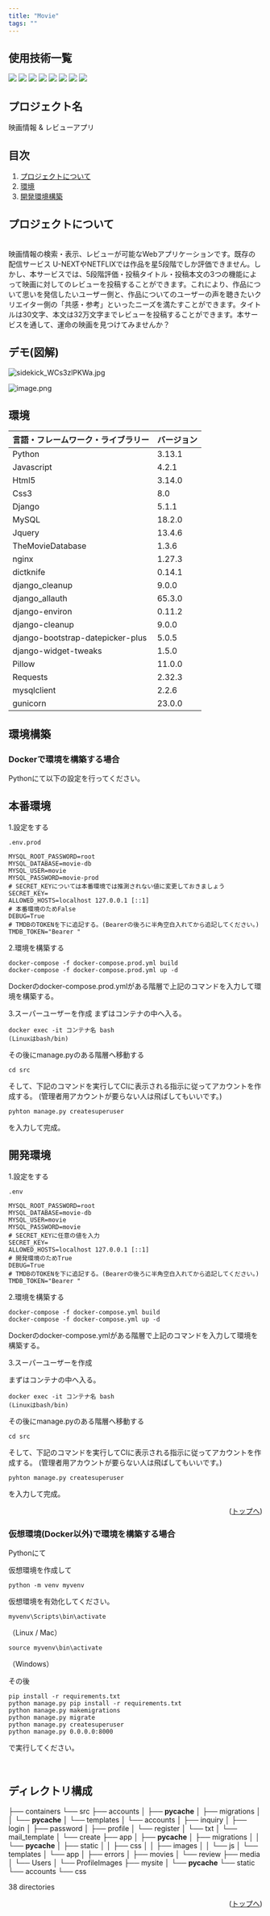 ```yaml
---
title: "Movie"
tags: ""
---
```


<div id="top"></div>

## 使用技術一覧

<!-- シールド一覧 -->
<!-- 該当するプロジェクトの中から任意のものを選ぶ-->
<p style="display: inline">
  <img src="https://img.shields.io/badge/-Python-F2C63C.svg?logo=python&style=for-the-badge">
<img src="https://img.shields.io/badge/-Javascript-F7DF1E.svg?logo=javascript&style=for-the-badge">
<img src="https://img.shields.io/badge/-Html5-E34F26.svg?logo=html5&style=for-the-badge">
<img src="https://img.shields.io/badge/-Css3-1572B6.svg?logo=css3&style=for-the-badge">
  <!-- バックエンドのフレームワーク一覧 -->
  <img src="https://img.shields.io/badge/-Django-092E20.svg?logo=django&style=for-the-badge">
  <!-- ミドルウェア一覧 -->
  <img src="https://img.shields.io/badge/-MySQL-4479A1.svg?logo=mysql&style=for-the-badge&logoColor=white">
<img src="https://img.shields.io/badge/-Jquery-0769AD.svg?logo=jquery&style=for-the-badge">
<img src="https://img.shields.io/badge/-TheMovieDatabase-01B4E4.svg?logo=themoviedatabase.svg&style=for-the-badge">

</p>

## プロジェクト名
映画情報 & レビューアプリ

## 目次

1. [プロジェクトについて](#プロジェクトについて)
2. [環境](#環境)
3. [開発環境構築](#開発環境構築)


## プロジェクトについて
<br>
映画情報の検索・表示、レビューが可能なWebアプリケーションです。既存の配信サービス U-NEXTやNETFLIXでは作品を星5段階でしか評価できません。しかし、本サービスでは、5段階評価・投稿タイトル・投稿本文の3つの機能によって映画に対してのレビューを投稿することができます。これにより、作品について思いを発信したいユーザー側と、作品についてのユーザーの声を聴きたいクリエイター側の「共感・参考」といったニーズを満たすことができます。タイトルは30文字、本文は32万文字までレビューを投稿することができます。本サービスを通して、運命の映画を見つけてみませんか？

## デモ(図解)
![sidekick_WCs3zlPKWa.jpg](https://boostnote.io/api/teams/ZiDFKbzPj/files/ab243af48245d2903b42aa593121f5068f1663af8ce00764355ff7538daa9325-sidekick_WCs3zlPKWa.jpg)


![image.png](https://boostnote.io/api/teams/ZiDFKbzPj/files/1f008d50856d6359cec38253e19defa04a5c6a282967ccb3ea6f3763f0676bd8-image.png)

## 環境

<!-- 言語、フレームワーク、ミドルウェア、インフラの一覧とバージョンを記載 -->

| 言語・フレームワーク・ライブラリー  | バージョン |
| --------------------- | ---------- |
| Python                | 3.13.1     |
| Javascript            | 4.2.1      |
| Html5                 | 3.14.0     |
| Css3                  | 8.0        |
| Django                | 5.1.1      |
| MySQL                 | 18.2.0     |
| Jquery                | 13.4.6     |
| TheMovieDatabase      | 1.3.6      |
|nginx| 1.27.3  |
|dictknife|0.14.1|
|django_cleanup|9.0.0|
|django_allauth|65.3.0|
|django-environ|0.11.2|
|django-cleanup|9.0.0|
|django-bootstrap-datepicker-plus|5.0.5|
|django-widget-tweaks|1.5.0|
|Pillow|11.0.0|
|Requests|2.32.3|
|mysqlclient|2.2.6|
|gunicorn|23.0.0|



## 環境構築
### Dockerで環境を構築する場合
Pythonにて以下の設定を行ってください。
## 本番環境
1.設定をする

```
.env.prod

MYSQL_ROOT_PASSWORD=root
MYSQL_DATABASE=movie-db
MYSQL_USER=movie
MYSQL_PASSWORD=movie-prod
# SECRET_KEYについては本番環境では推測されない値に変更しておきましょう
SECRET_KEY=
ALLOWED_HOSTS=localhost 127.0.0.1 [::1]
# 本番環境のためFalse
DEBUG=True
# TMDBのTOKENを下に追記する。(Bearerの後ろに半角空白入れてから追記してください。)
TMDB_TOKEN="Bearer "
```
2.環境を構築する

```
docker-compose -f docker-compose.prod.yml build
docker-compose -f docker-compose.prod.yml up -d
```

Dockerのdocker-compose.prod.ymlがある階層で上記のコマンドを入力して環境を構築する。


3.スーパーユーザーを作成
まずはコンテナの中へ入る。
```
docker exec -it コンテナ名 bash
(Linuxはbash/bin)
```
その後にmanage.pyのある階層へ移動する
```
cd src
```
そして、下記のコマンドを実行してCIに表示される指示に従ってアカウントを作成する。
(管理者用アカウントが要らない人は飛ばしてもいいです。)
```
pyhton manage.py createsuperuser
```

を入力して完成。


 ## 開発環境
1.設定をする

```
.env

MYSQL_ROOT_PASSWORD=root
MYSQL_DATABASE=movie-db
MYSQL_USER=movie
MYSQL_PASSWORD=movie
# SECRET_KEYに任意の値を入力
SECRET_KEY=
ALLOWED_HOSTS=localhost 127.0.0.1 [::1]
# 開発環境のためTrue
DEBUG=True
# TMDBのTOKENを下に追記する。(Bearerの後ろに半角空白入れてから追記してください。)
TMDB_TOKEN="Bearer "
```

2.環境を構築する

```
docker-compose -f docker-compose.yml build
docker-compose -f docker-compose.yml up -d
```

Dockerのdocker-compose.ymlがある階層で上記のコマンドを入力して環境を構築する。


3.スーパーユーザーを作成

まずはコンテナの中へ入る。
```
docker exec -it コンテナ名 bash
(Linuxはbash/bin)
```
その後にmanage.pyのある階層へ移動する
```
cd src
```
そして、下記のコマンドを実行してCIに表示される指示に従ってアカウントを作成する。
(管理者用アカウントが要らない人は飛ばしてもいいです。)
```
pyhton manage.py createsuperuser
```

を入力して完成。

<p align="right">(<a href="#top">トップへ</a>)</p>


### 仮想環境(Docker以外)で環境を構築する場合
Pythonにて

仮想環境を作成して

```
python -m venv myvenv
```
仮想環境を有効化してください。
```
myvenv\Scripts\bin\activate
```
（Linux / Mac）

```
source myvenv\bin\activate
```
（Windows）

その後
```
pip install -r requirements.txt
python manage.py pip install -r requirements.txt
python manage.py makemigrations
python manage.py migrate
python manage.py createsuperuser
python manage.py 0.0.0.0:8000
```
で実行してください。

<br>

## ディレクトリ構成
├── containers
└── src
    ├── accounts
    │ ├── __pycache__
    │ ├── migrations
    │ │ └── __pycache__
    │ └── templates
    │     └── accounts
    │         ├── inquiry
    │         ├── login
    │         ├── password
    │         ├── profile
    │         └── register
    │             └── txt
    │                 └── mail_template
    │                     └── create
    ├── app
    │ ├── __pycache__
    │ ├── migrations
    │ │ └── __pycache__
    │ ├── static
    │ │ ├── css
    │ │ ├── images
    │ │ └── js
    │ └── templates
    │     └── app
    │         ├── errors
    │         ├── movies
    │         └── review
    ├── media
    │ └── Users
    │     └── ProfileImages
    ├── mysite
    │ └── __pycache__
    └── static
        └── accounts
            └── css

38 directories

<p align="right">(<a href="#top">トップへ</a>)</p>
